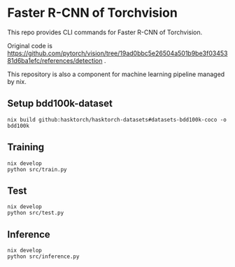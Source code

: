# Faster R-CNN of Torchvision 

This repo provides CLI commands for Faster R-CNN of Torchvision.

Original code is https://github.com/pytorch/vision/tree/19ad0bbc5e26504a501b9be3f0345381d6ba1efc/references/detection .

This repository is also a component for machine learning pipeline managed by nix.


## Setup bdd100k-dataset

```
nix build github:hasktorch/hasktorch-datasets#datasets-bdd100k-coco -o bdd100k
```


## Training

```
nix develop
python src/train.py
```


## Test

```
nix develop
python src/test.py
```

## Inference

```
nix develop
python src/inference.py
```
